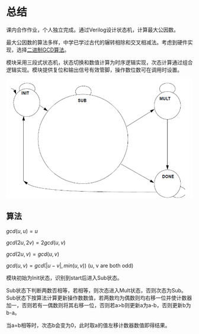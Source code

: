 # 总结

课内合作作业，个人独立完成。通过Verilog设计状态机，计算最大公因数。

最大公因数的算法多样，中学已学过古代的辗转相除和交叉相减法。考虑到硬件实现，选择[二进制GCD算法](https://en.wikipedia.org/wiki/Binary_GCD_algorithm)。

模块采用三段式状态机，状态切换和数值计算为时序逻辑实现，次态计算通过组合逻辑实现。模块提供复位和输出信号有效管脚，操作数位数可在调用时设置。

![states](./images/states.png)

## 算法

$gcd(u,u) = u$

$gcd(2u,2v) = 2gcd(u,v)$

$gcd(2u,v) = gcd(u,v)$

$gcd(u,v) = gcd(|u-v|, min(u,v))$ (u, v are both odd)

模块初始为Init状态，识别到start后进入Sub状态。

Sub状态下判断两数否相等，若相等，则次态进入Mult状态，否则次态为Sub。Sub状态下按算法计算更新操作数数值，若两数均为偶数则均右移一位并使计数器加一，否则若有一偶数则将其右移一位，否则若a>b则更新a为a-b，否则更新b为b-a。

当a=b相等时，次态b会变为0，此时取a的值左移计数器数值即得结果。